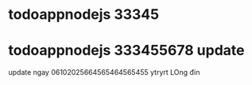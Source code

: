 # todoappnodejs 33345
# todoappnodejs 333455678 update
update ngay 06102025664565464565455
ytryrt
LOng đin